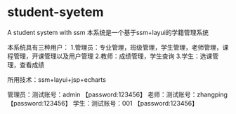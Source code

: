 # student-syetem
A student system with ssm
本系统是一个基于ssm+layui的学籍管理系统

本系统具有三种用户：
1.管理员：专业管理，班级管理，学生管理，老师管理，课程管理，开课管理以及用户管理
2.教师：成绩管理，学生查询
3.学生：选课管理，查看成绩

所用技术：ssm+layui+jsp+echarts

管理员：测试账号：admin 【password:123456】
老师：测试账号：zhangping 【password:123456】
学生：测试账号：001 【password:123456】
